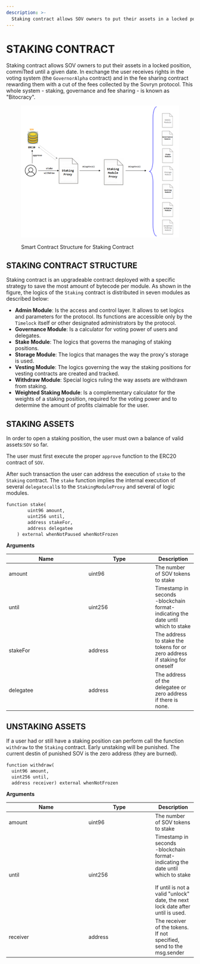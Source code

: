 ```yaml
---
description: >-
  Staking contract allows SOV owners to put their assets in a locked position, commiTted until a given date.
---
```


# STAKING CONTRACT

Staking contract allows SOV owners to put their assets in a locked position, commiTted until a given date. In exchange the user receives rights in the voting system (the `GovernorAlpha` contract) and in the fee sharing contract rewarding them with a cut of the fees collected by the Sovryn protocol. This whole system - staking, governance and fee sharing - is known as "Bitocracy".

<figure><img src="../../.gitbook/assets/staking.png" alt=""><figcaption><p>Smart Contract Structure for Staking Contract</p></figcaption></figure>

## STAKING CONTRACT STRUCTURE

Staking contract is an upgradeable contract deployed with a specific strategy to save the most amount of bytecode per module. As shown in the figure, the logics of the `Staking` contract is distributed in seven modules as described below:

* **Admin Module**: Is the access and control layer. It allows to set logics and parameters for the protocol. Its functions are accessible only by the `Timelock` itself or other designated administrators by the protocol.  
* **Governance Module**: Is a calculator for voting power of users and delegates.  
* **Stake Module**: The logics that governs the managing of staking positions.  
* **Storage Module**: The logics that manages the way the proxy's storage is used.  
* **Vesting Module**: The logics governing the way the staking positions for vesting contracts are created and tracked.  
* **Withdraw Module**: Special logics ruling the way assets are withdrawn from staking.  
* **Weighted Staking Module**: Is a complementary calculator for the weights of a staking position, required for the voting power and to determine the amount of profits claimable for the user.  


## STAKING ASSETS

In order to open a staking position, the user must own a balance of valid assets:`SOV` so far.

The user must first execute the proper `approve` function to the ERC20 contract of `SOV`.

After such transaction the user can address the execution of `stake` to the `Staking` contract. The `stake` function implies the internal execution of several `delegatecall`s to the `StakingModuleProxy` and several of logic modules.

```solidity
function stake(
        uint96 amount,
        uint256 until,
        address stakeFor,
        address delegatee
    ) external whenNotPaused whenNotFrozen 
```

**Arguments**

<table><thead><tr><th width="200.33333333333334">Name</th><th width="165">Type</th><th>Description</th></tr></thead><tbody><tr><td>amount</td><td>uint96</td><td>The number of SOV tokens to stake</td></tr><tr><td>until</td><td>uint256</td><td>Timestamp in seconds<br> -blockchain format-<br> indicating the date until which to stake</td></tr><tr><td>stakeFor</td><td>address</td><td>The address to stake the tokens for or zero address if staking for oneself</td></tr><tr><td>delegatee</td><td>address</td><td>The address of the delegatee or zero address if there is none.</td></tr></tbody></table>

## UNSTAKING ASSETS

If a user had or still have a staking position can perform call the function `withdraw` to the `Staking` contract. Early unstaking will be punished. The current destin of punished SOV is the zero address (they are burned).

```solidity
function withdraw(
  uint96 amount, 
  uint256 until, 
  address receiver) external whenNotFrozen 
```

**Arguments**

<table><thead><tr><th width="200.33333333333334">Name</th><th width="165">Type</th><th>Description</th></tr></thead><tbody><tr><td>amount</td><td>uint96</td><td>The number of SOV tokens to stake</td></tr><tr><td>until</td><td>uint256</td><td>Timestamp in seconds<br> -blockchain format-<br> indicating the date until which to stake<br><br>If until is not a valid "unlock" date, the next lock date after until is used.</td></tr><tr><td>receiver</td><td>address</td><td>The receiver of the tokens. If not specified, send to the msg.sender</td></tr></tbody></table>

